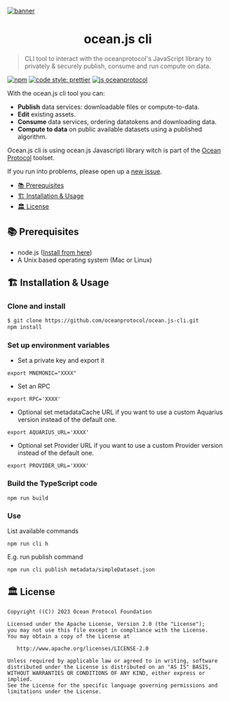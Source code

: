 [![banner](https://raw.githubusercontent.com/oceanprotocol/art/master/github/repo-banner%402x.png)](https://oceanprotocol.com)

<h1 align="center">ocean.js cli</h1>

> CLI tool to interact with the oceanprotocol's JavaScript library to privately & securely publish, consume and run compute on data.

[![npm](https://img.shields.io/npm/v/@oceanprotocol/lib.svg)](https://www.npmjs.com/package/@oceanprotocol/lib)
[![code style: prettier](https://img.shields.io/badge/code_style-prettier-7b1173.svg?style=flat-square)](https://github.com/prettier/prettier)
[![js oceanprotocol](https://img.shields.io/badge/js-oceanprotocol-7b1173.svg)](https://github.com/oceanprotocol/eslint-config-oceanprotocol)

With the ocean.js cli tool you can:

- **Publish** data services: downloadable files or compute-to-data.
- **Edit** existing assets.
- **Consume** data services, ordering datatokens and downloading data.
- **Compute to data** on public available datasets using a published algorithm.

Ocean.js cli is using ocean.js Javascripti library witch is part of the [Ocean Protocol](https://oceanprotocol.com) toolset.

If you run into problems, please open up a [new issue](https://github.com/oceanprotocol/ocean.js-cli/issues/new?assignees=&labels=Type%3A+Bug&projects=&template=bug_report.md&title=).

- [📚 Prerequisites](#-prerequisites)
- [🏗 Installation & Usage](#-installation--usage)
- [🏛 License](#-license)

## 📚 Prerequisites

- node.js ([Install from here](https://nodejs.org/en/download/))
- A Unix based operating system (Mac or Linux)

## 🏗 Installation & Usage

### Clone and install

```bash
$ git clone https://github.com/oceanprotocol/ocean.js-cli.git
npm install
```

### Set up environment variables

- Set a private key and export it

```
export MNEMONIC="XXXX"
```

- Set an RPC

```
export RPC='XXXX'
```

- Optional set metadataCache URL if you want to use a custom Aquarius version instead of the default one.

```
export AQUARIUS_URL='XXXX'
```

- Optional set Provider URL if you want to use a custom Provider version instead of the default one.

```
export PROVIDER_URL='XXXX'
```

### Build the TypeScript code

```
npm run build
```

### Use

List available commands

```
npm run cli h
```

E.g. run publish command

```
npm run cli publish metadata/simpleDataset.json
```

## 🏛 License

```
Copyright ((C)) 2023 Ocean Protocol Foundation

Licensed under the Apache License, Version 2.0 (the "License");
you may not use this file except in compliance with the License.
You may obtain a copy of the License at

   http://www.apache.org/licenses/LICENSE-2.0

Unless required by applicable law or agreed to in writing, software
distributed under the License is distributed on an "AS IS" BASIS,
WITHOUT WARRANTIES OR CONDITIONS OF ANY KIND, either express or implied.
See the License for the specific language governing permissions and
limitations under the License.
```
